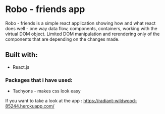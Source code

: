 # Robo - friends app 

Robo - friends is a simple react application showing how and what react does well - one way data flow, components, containers, working with the virtual DOM object. Limited DOM manipulation and rerendering only of the components that are depending on the changes made.

## Built with: 

* React.js 

### Packages that i have used: 

* Tachyons - makes css look easy

If you want to take a look at the app : https://radiant-wildwood-85244.herokuapp.com/

